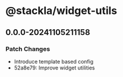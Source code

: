# @stackla/widget-utils

## 0.0.0-20241105211158

### Patch Changes

- Introduce template based config
- 52a8e79: Improve widget utilities
